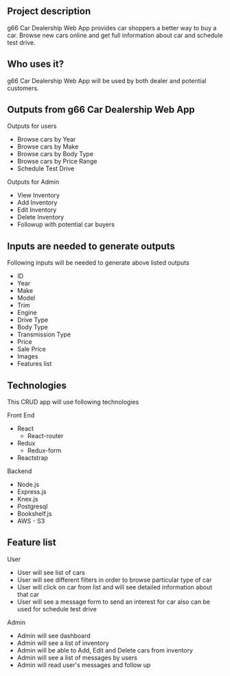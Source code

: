 ## Project description
g66 Car Dealership Web App provides car shoppers a better way to buy a car. Browse new cars online and get full information about car and schedule test drive.

## Who uses it?
g66 Car Dealership Web App will be used by both dealer and potential customers.

## Outputs from g66 Car Dealership Web App
Outputs for users
  * Browse cars by Year
  * Browse cars by Make
  * Browse cars by Body Type
  * Browse cars by Price Range
  * Schedule Test Drive

Outputs for Admin
  * View Inventory
  * Add Inventory
  * Edit Inventory
  * Delete Inventory
  * Followup with potential car buyers

## Inputs are needed to generate outputs
Following inputs will be needed to generate above listed outputs
  * ID
  * Year
  * Make
  * Model
  * Trim
  * Engine
  * Drive Type
  * Body Type
  * Transmission Type
  * Price
  * Sale Price
  * Images
  * Features list

## Technologies
This CRUD app will use following technologies

Front End
  * React
    * React-router
  * Redux
    * Redux-form
  * Reactstrap

Backend
  * Node.js
  * Express.js
  * Knex.js
  * Postgresql
  * Bookshelf.js
  * AWS - S3

## Feature list
User
  * User will see list of cars
  * User will see different filters in order to browse particular type of car
  * User will click on car from list and will see detailed information about that car
  * User will see a message form to send an interest for car also can be used for schedule test drive

Admin
  * Admin will see dashboard
  * Admin will see a list of inventory
  * Admin will be able to Add, Edit and Delete cars from inventory
  * Admin will see a list of messages by users
  * Admin will read user's messages and follow up
